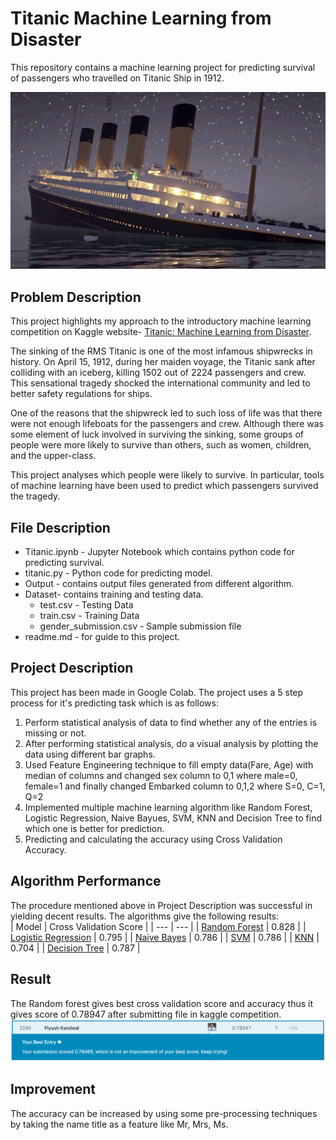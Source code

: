 # Titanic Machine Learning from Disaster

This repository contains a machine learning project for predicting survival of passengers who travelled on Titanic Ship in 1912.

![Display Image](RawData/image1.jpg)

## Problem Description
This project highlights my approach to the introductory machine learning competition on Kaggle website- [Titanic: Machine Learning from Disaster](https://www.kaggle.com/c/titanic).

The sinking of the RMS Titanic is one of the most infamous shipwrecks in history.  On April 15, 1912, during her maiden voyage, the Titanic sank after colliding with an iceberg, killing 1502 out of 2224 passengers and crew. This sensational tragedy shocked the international community and led to better safety regulations for ships.

One of the reasons that the shipwreck led to such loss of life was that there were not enough lifeboats for the passengers and crew. Although there was some element of luck involved in surviving the sinking, some groups of people were more likely to survive than others, such as women, children, and the upper-class.

This project analyses which people were likely to survive. In particular, tools of machine learning have been used to predict which passengers survived the tragedy.

## File Description

* Titanic.ipynb - Jupyter Notebook which contains python code for predicting survival.<br>
* titanic.py - Python code for predicting model.<br>
* Output - contains output files generated from different algorithm.<br>
* Dataset- contains training and testing data.<br>
  * test.csv - Testing Data
  * train.csv - Training Data
  * gender_submission.csv - Sample submission file
* readme.md - for guide to this project.<br>

## Project Description
This project has been made in Google Colab. 
The project uses a 5 step process for it's predicting task which is as follows:
1. Perform statistical analysis of data to find whether any of the entries is missing or not.
2. After performing statistical analysis, do a visual analysis by plotting the data using different bar graphs.
3. Used Feature Engineering technique to fill empty data(Fare, Age) with median of columns and changed sex column to 0,1 where male=0, female=1 and finally changed Embarked column to 0,1,2 where S=0, C=1, Q=2
4. Implemented multiple machine learning algorithm like Random Forest, Logistic Regression, Naive Bayues, SVM, KNN and Decision Tree to find which one is better for prediction.
5. Predicting and calculating the accuracy using Cross Validation Accuracy.

## Algorithm Performance
The procedure mentioned above in Project Description was successful in yielding decent results. The algorithms give the following results:<br>
| Model  | Cross Validation Score |
| --- | --- |
| [Random Forest](./Output) | 0.828 |
| [Logistic Regression](./Output) | 0.795 | 
| [Naive Bayes](./Output) | 0.786 |
| [SVM](./Output) | 0.786 |
| [KNN](./Output) | 0.704 |
| [Decision Tree](./Output) | 0.787 |

## Result
The Random forest gives best cross validation score and accuracy thus it gives score of 0.78947 after submitting file in kaggle competition.
![Display Image](RawData/Capture.PNG)

##  Improvement
The accuracy can be increased by using some pre-processing techniques by taking the name title as a feature like Mr, Mrs, Ms.
